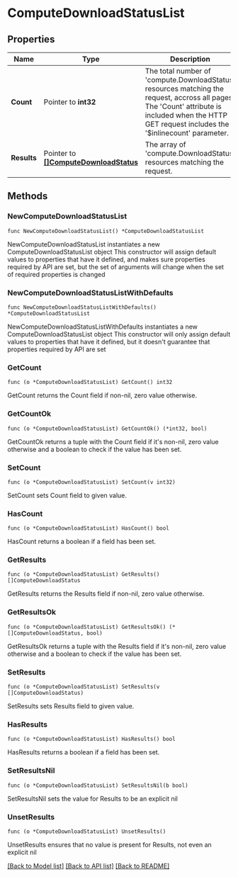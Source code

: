 # ComputeDownloadStatusList

## Properties

Name | Type | Description | Notes
------------ | ------------- | ------------- | -------------
**Count** | Pointer to **int32** | The total number of &#39;compute.DownloadStatus&#39; resources matching the request, accross all pages. The &#39;Count&#39; attribute is included when the HTTP GET request includes the &#39;$inlinecount&#39; parameter. | [optional] 
**Results** | Pointer to [**[]ComputeDownloadStatus**](ComputeDownloadStatus.md) | The array of &#39;compute.DownloadStatus&#39; resources matching the request. | [optional] 

## Methods

### NewComputeDownloadStatusList

`func NewComputeDownloadStatusList() *ComputeDownloadStatusList`

NewComputeDownloadStatusList instantiates a new ComputeDownloadStatusList object
This constructor will assign default values to properties that have it defined,
and makes sure properties required by API are set, but the set of arguments
will change when the set of required properties is changed

### NewComputeDownloadStatusListWithDefaults

`func NewComputeDownloadStatusListWithDefaults() *ComputeDownloadStatusList`

NewComputeDownloadStatusListWithDefaults instantiates a new ComputeDownloadStatusList object
This constructor will only assign default values to properties that have it defined,
but it doesn't guarantee that properties required by API are set

### GetCount

`func (o *ComputeDownloadStatusList) GetCount() int32`

GetCount returns the Count field if non-nil, zero value otherwise.

### GetCountOk

`func (o *ComputeDownloadStatusList) GetCountOk() (*int32, bool)`

GetCountOk returns a tuple with the Count field if it's non-nil, zero value otherwise
and a boolean to check if the value has been set.

### SetCount

`func (o *ComputeDownloadStatusList) SetCount(v int32)`

SetCount sets Count field to given value.

### HasCount

`func (o *ComputeDownloadStatusList) HasCount() bool`

HasCount returns a boolean if a field has been set.

### GetResults

`func (o *ComputeDownloadStatusList) GetResults() []ComputeDownloadStatus`

GetResults returns the Results field if non-nil, zero value otherwise.

### GetResultsOk

`func (o *ComputeDownloadStatusList) GetResultsOk() (*[]ComputeDownloadStatus, bool)`

GetResultsOk returns a tuple with the Results field if it's non-nil, zero value otherwise
and a boolean to check if the value has been set.

### SetResults

`func (o *ComputeDownloadStatusList) SetResults(v []ComputeDownloadStatus)`

SetResults sets Results field to given value.

### HasResults

`func (o *ComputeDownloadStatusList) HasResults() bool`

HasResults returns a boolean if a field has been set.

### SetResultsNil

`func (o *ComputeDownloadStatusList) SetResultsNil(b bool)`

 SetResultsNil sets the value for Results to be an explicit nil

### UnsetResults
`func (o *ComputeDownloadStatusList) UnsetResults()`

UnsetResults ensures that no value is present for Results, not even an explicit nil

[[Back to Model list]](../README.md#documentation-for-models) [[Back to API list]](../README.md#documentation-for-api-endpoints) [[Back to README]](../README.md)


